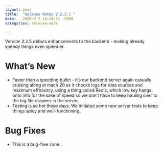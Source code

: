 ```yaml
---
layout: post
title:  "Release Notes V 2.2.5 "
date:   2020-9-7 14:24:13 -0600
categories: release-note

---
```

Version 2.2.5 debuts enhancements to the backend - making already speedy things even speedier.


# What’s New
- Faster than a speeding bullet - it’s our backend server again casually cruising along at mach 20 as it checks logs for data sources and maximum efficiency, using a thing called Redis, which low key hangs onto info for the sake of speed so we don’t have to keep hauling over to the big file drawers in the server. 
- Testing is so hot these days. We initiated some new server tests to keep things spicy and well-functioning.




# Bug Fixes
- This is a bug-free zone.  


 